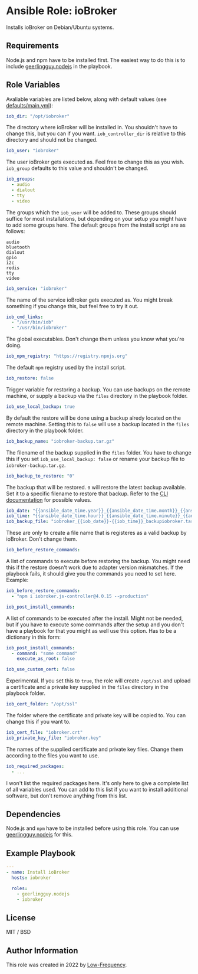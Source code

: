 # Ansible Role: ioBroker

Installs ioBroker on Debian/Ubuntu systems.

## Requirements

Node.js and npm have to be installed first. The easiest way to do this is to include [geerlingguy.nodejs](https://github.com/geerlingguy/ansible-role-nodejs) in the playbook.

## Role Variables

Avaliable variables are listed below, along with default values (see [defaults/main.yml](defaults/main.yml)):

```yaml
iob_dir: "/opt/iobroker"
```
The directory where ioBroker will be installed in. You shouldn't have to change this, but you can if you want. `iob_controller_dir` is relative to this directory and should not be changed.

```yaml
iob_user: "iobroker"
```
The user ioBroker gets executed as. Feel free to change this as you wish.
`iob_group` defaults to this value and shouldn't be changed.

```yaml
iob_groups:
  - audio
  - dialout
  - tty
  - video
```
The groups which the `iob_user` will be added to. These groups should suffice for most installations, but depending on your setup you might have to add some groups here. The default groups from the install script are as follows:
```
audio
bluetooth
dialout
gpio
i2c
redis
tty
video
```

```yaml
iob_service: "iobroker"
```
The name of the service ioBroker gets executed as. You might break something if you change this, but feel free to try it out.

```yaml
iob_cmd_links:
  - "/usr/bin/iob"
  - "/usr/bin/iobroker"
```
The global executables. Don't change them unless you know what you're doing.

```yaml
iob_npm_registry: "https://registry.npmjs.org"
```
The default `npm` registry used by the install script.

```yaml
iob_restore: false
```
Trigger variable for restoring a backup. You can use backups on the remote machine, or supply a backup via the `files` directory in the playbook folder.

```yaml
iob_use_local_backup: true
```
By default the restore will be done using a backup alredy located on the remote machine. Setting this to `false` will use a backup located in the `files` directory in the playbook folder.

```yaml
iob_backup_name: "iobroker-backup.tar.gz"
```
The filename of the backup supplied in the `files` folder. You have to change this if you set `iob_use_local_backup: false` or rename your backup file to `iobroker-backup.tar.gz`.

```yaml
iob_backup_to_restore: "0"
```
The backup that will be restored. `0` will restore the latest backup available. Set it to a specific filename to restore that backup. Refer to the [CLI documentation](https://www.iobroker.net/docu/index-98.htm?page_id=3971&lang=de#iobroker_restore) for possible values.

```yaml
iob_date: "{{ansible_date_time.year}}_{{ansible_date_time.month}}_{{ansible_date_time.day}}"
iob_time: "{{ansible_date_time.hour}}_{{ansible_date_time.minute}}_{{ansible_date_time.second}}"
iob_backup_file: "iobroker_{{iob_date}}-{{iob_time}}_backupiobroker.tar.gz"
```
These are only to create a file name that is registeres as a valid backup by ioBroker. Don't change them.

```yaml
iob_before_restore_commands:
```
A list of commands to execute before restoring the backup. You might need this if the restore doesn't work due to adapter version mismatches. If the playbook fails, it should give you the commands you need to set here. Example:
```yaml
iob_before_restore_commands:
  - "npm i iobroker.js-controller@4.0.15 --production"
```

```yaml
iob_post_install_commands:
```
A list of commands to be executed after the install. Might not be needed, but if you have to execute some commands after the setup and you don't have a playbook for that you might as well use this option.
Has to be a dictionary in this form:
```yaml
iob_post_install_commands:
  - command: "some command"
    execute_as_root: false
```

```yaml
iob_use_custom_cert: false
```
Experimental. If you set this to `true`, the role will create `/opt/ssl` and upload a certificate and a private key supplied in the `files` directory in the playbook folder.

```yaml
iob_cert_folder: "/opt/ssl"
```
The folder where the certificate and private key will be copied to. You can change this if you want to.

```yaml
iob_cert_file: "iobroker.crt"
iob_private_key_file: "iobroker.key"
```
The names of the supplied certificate and private key files. Change them according to the files you want to use.

```yaml
iob_required_packages:
  - ...
```
I won't list the required packages here. It's only here to give a complete list of all variables used. You can add to this list if you want to install additional software, but don't remove anything from this list.

## Dependencies

Node.js and `npm` have to be installed before using this role. You can use [geerlingguy.nodejs](https://github.com/geerlingguy/ansible-role-nodejs) for this.

## Example Playbook

```yaml
---
- name: Install ioBroker
  hosts: iobroker

  roles:
    - geerlingguy.nodejs
    - iobroker
```

## License

MIT / BSD

## Author Information

This role was created in 2022 by [Low-Frequency](https://github.com/Low-Frequency).